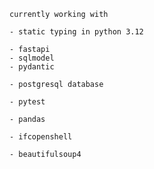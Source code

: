     currently working with 
    
    - static typing in python 3.12
    
    - fastapi
    - sqlmodel
    - pydantic

    - postgresql database

    - pytest

    - pandas 
    
    - ifcopenshell
    
    - beautifulsoup4




<!---
- 👋 Hi, I’m @joernrehub
- 👀 I’m interested in ...
- 🌱 I’m currently learning ...
- 💞️ I’m looking to collaborate on ...
- 📫 How to reach me ...

joernrehub/joernrehub is a ✨ special ✨ repository because its `README.md` (this file) appears on your GitHub profile.
You can click the Preview link to take a look at your changes.
--->

